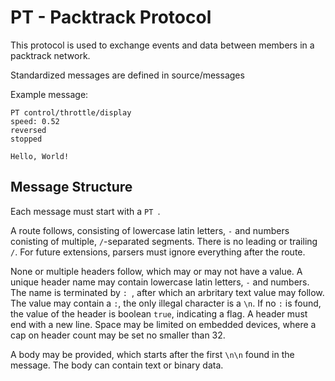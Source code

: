 # PT - Packtrack Protocol
This protocol is used to exchange events and data between members in a packtrack network.

Standardized messages are defined in source/messages

Example message:
```
PT control/throttle/display
speed: 0.52
reversed
stopped

Hello, World!
```

## Message Structure
Each message must start with a `PT `.

A route follows, consisting of lowercase latin letters, `-` and numbers conisting of multiple, `/`-separated segments.
There is no leading or trailing `/`.
For future extensions, parsers must ignore everything after the route.

None or multiple headers follow, which may or may not have a value.
A unique header name may contain lowercase latin letters, `-` and numbers.
The name is terminated by `: `, after which an arbritary text value may follow.
The value may contain a `:`, the only illegal character is a `\n`.
If no `:` is found, the value of the header is boolean `true`, indicating a flag.
A header must end with a new line.
Space may be limited on embedded devices, where a cap on header count may be set no smaller than 32.

A body may be provided, which starts after the first `\n\n` found in the message.
The body can contain text or binary data.
